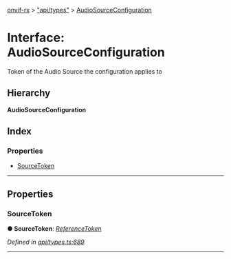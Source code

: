 [onvif-rx](../README.md) > ["api/types"](../modules/_api_types_.md) > [AudioSourceConfiguration](../interfaces/_api_types_.audiosourceconfiguration.md)

# Interface: AudioSourceConfiguration

Token of the Audio Source the configuration applies to

## Hierarchy

**AudioSourceConfiguration**

## Index

### Properties

* [SourceToken](_api_types_.audiosourceconfiguration.md#sourcetoken)

---

## Properties

<a id="sourcetoken"></a>

###  SourceToken

**● SourceToken**: *[ReferenceToken](../modules/_api_types_.md#referencetoken)*

*Defined in [api/types.ts:689](https://github.com/patrickmichalina/onvif-rx/blob/1596479/src/api/types.ts#L689)*

___

